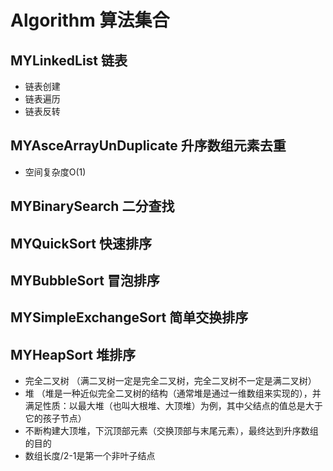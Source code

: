 # Algorithm 算法集合


## MYLinkedList 链表
* 链表创建
* 链表遍历
* 链表反转

## MYAsceArrayUnDuplicate 升序数组元素去重
* 空间复杂度O(1)

## MYBinarySearch 二分查找

## MYQuickSort 快速排序

## MYBubbleSort 冒泡排序

## MYSimpleExchangeSort 简单交换排序

## MYHeapSort 堆排序
* 完全二叉树 （满二叉树一定是完全二叉树，完全二叉树不一定是满二叉树）
* 堆 （堆是一种近似完全二叉树的结构（通常堆是通过一维数组来实现的），并满足性质：以最大堆（也叫大根堆、大顶堆）为例，其中父结点的值总是大于它的孩子节点）
* 不断构建大顶堆，下沉顶部元素（交换顶部与末尾元素），最终达到升序数组的目的
* 数组长度/2-1是第一个非叶子结点

